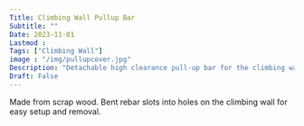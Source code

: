 ```yaml
---
Title: Climbing Wall Pullup Bar
Subtitle: ""
Date: 2023-11-01
Lastmod : 
Tags: ["Climbing Wall"]
image : "/img/pullupcover.jpg"
Description: "Detachable high clearance pull-up bar for the climbing wall."
Draft: False
---
```


Made from scrap wood. Bent rebar slots into holes on the climbing wall for easy setup and removal.